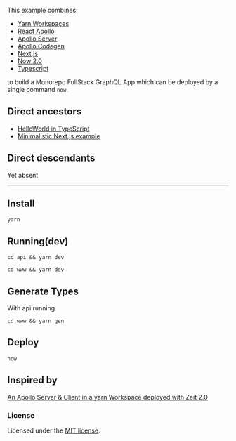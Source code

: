 This example combines:

- [Yarn Workspaces](https://yarnpkg.com/lang/en/docs/workspaces/)
- [React Apollo](https://github.com/apollographql/react-apollo)
- [Apollo Server](https://github.com/apollographql/apollo-server)
- [Apollo Codegen](https://github.com/apollographql/apollo-tooling)
- [Next.js](https://github.com/zeit/next.js/)
- [Now 2.0](https://github.com/zeit/now-cli)
- [Typescript](https://github.com/Microsoft/TypeScript) 

to build a Monorepo FullStack GraphQL App which can be deployed by a single command `now`.

## Direct ancestors

- [HelloWorld in TypeScript](https://github.com/softspider/typescript)
- [Minimalistic Next.js example](https://github.com/softspider/next.js)

## Direct descendants

Yet absent

---

## Install

`yarn`

## Running(dev)

`cd api && yarn dev`

`cd www && yarn dev`

## Generate Types

With api running

`cd www && yarn gen`

## Deploy

`now`


## Inspired by

[An Apollo Server & Client in a yarn Workspace deployed with Zeit 2.0](https://github.com/DennisKo/zeit-now-next-apollo-typescript-example)

### License

Licensed under the [MIT license](./LICENSE).
